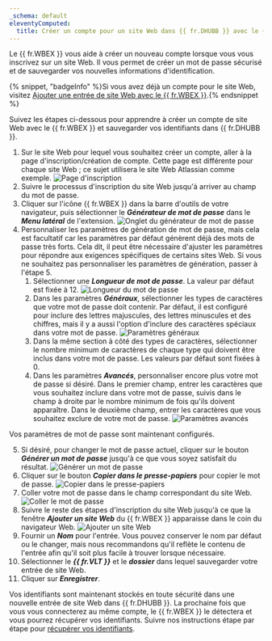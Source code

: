 ```yaml
---
_schema: default
eleventyComputed:
  title: Créer un compte pour un site Web dans {{ fr.DHUBB }} avec le {{ fr.WBEX }}
---
```

Le {{ fr.WBEX }} vous aide à créer un nouveau compte lorsque vous vous inscrivez sur un site Web. Il vous permet de créer un mot de passe sécurisé et de sauvegarder vos nouvelles informations d'identification.

{% snippet, "badgeInfo" %}Si vous avez déjà un compte pour le site Web, visitez [Ajouter une entrée de site Web avec le {{ fr.WBEX }}](/workspace/workspace-browser-extension/hub-business/using-workspace-browser-extension/add-entry-hub-business-workspace-browser-extension/).{% endsnippet %}

Suivez les étapes ci-dessous pour apprendre à créer un compte de site Web avec le {{ fr.WBEX }} et sauvegarder vos identifiants dans {{ fr.DHUBB }}.

1. Sur le site Web pour lequel vous souhaitez créer un compte, aller à la page d'inscription/création de compte. Cette page est différente pour chaque site Web ; ce sujet utilisera le site Web Atlassian comme exemple. ![Page d'inscription](https://cdnweb.devolutions.net/docs/WEBX4020_2024_2.png "Page d'inscription")
2. Suivre le processus d'inscription du site Web jusqu'à arriver au champ du mot de passe.
3. Cliquer sur l'icône {{ fr.WBEX }} dans la barre d'outils de votre navigateur, puis sélectionner le ***Générateur de mot de passe*** dans le ***Menu latéral*** de l'extension. ![Onglet du générateur de mot de passe](https://cdnweb.devolutions.net/docs/WEBX4108_2024_2.png "Onglet du générateur de mot de passe")
4. Personnaliser les paramètres de génération de mot de passe, mais cela est facultatif car les paramètres par défaut génèrent déjà des mots de passe très forts. Cela dit, il peut être nécessaire d'ajuster les paramètres pour répondre aux exigences spécifiques de certains sites Web. Si vous ne souhaitez pas personnaliser les paramètres de génération, passer à l'étape 5.
   1. Sélectionner une ***Longueur de mot de passe***. La valeur par défaut est fixée à 12. ![Longueur du mot de passe](https://cdnweb.devolutions.net/docs/WEBX4109_2024_2.png "Longueur du mot de passe")
   2. Dans les paramètres ***Généraux***, sélectionner les types de caractères que votre mot de passe doit contenir. Par défaut, il est configuré pour inclure des lettres majuscules, des lettres minuscules et des chiffres, mais il y a aussi l'option d'inclure des caractères spéciaux dans votre mot de passe. ![Paramètres généraux](https://cdnweb.devolutions.net/docs/WEBX4110_2024_2.png "Paramètres généraux")
   3. Dans la même section à côté des types de caractères, sélectionner le nombre minimum de caractères de chaque type qui doivent être inclus dans votre mot de passe. Les valeurs par défaut sont fixées à 0.
   4. Dans les paramètres ***Avancés***, personnaliser encore plus votre mot de passe si désiré. Dans le premier champ, entrer les caractères que vous souhaitez inclure dans votre mot de passe, suivis dans le champ à droite par le nombre minimum de fois qu'ils doivent apparaître. Dans le deuxième champ, entrer les caractères que vous souhaitez exclure de votre mot de passe. ![Paramètres avancés](https://cdnweb.devolutions.net/docs/WEBX4111_2024_2.png "Paramètres avancés")

Vos paramètres de mot de passe sont maintenant configurés.

5. Si désiré, pour changer le mot de passe actuel, cliquer sur le bouton ***Générer un mot de passe*** jusqu'à ce que vous soyez satisfait du résultat. ![Générer un mot de passe](https://cdnweb.devolutions.net/docs/WEBX4112_2024_2.png "Générer un mot de passe")
6. Cliquer sur le bouton ***Copier dans le presse-papiers*** pour copier le mot de passe. ![Copier dans le presse-papiers](https://cdnweb.devolutions.net/docs/WEBX4113_2024_2.png "Copier dans le presse-papiers")
7. Coller votre mot de passe dans le champ correspondant du site Web. ![Coller le mot de passe](https://cdnweb.devolutions.net/docs/WEBX4039_2024_2.png "Coller le mot de passe")
8. Suivre le reste des étapes d'inscription du site Web jusqu'à ce que la fenêtre ***Ajouter un site Web*** du {{ fr.WBEX }} apparaisse dans le coin du navigateur Web. ![Ajouter un site Web](https://cdnweb.devolutions.net/docs/WEBX4106_2024_2.png "Ajouter un site Web")
9. Fournir un ***Nom*** pour l'entrée. Vous pouvez conserver le nom par défaut ou le changer, mais nous recommandons qu'il reflète le contenu de l'entrée afin qu'il soit plus facile à trouver lorsque nécessaire.
10. Sélectionner le ***{{ fr.VLT }}*** et le ***dossier*** dans lequel sauvegarder votre entrée de site Web.
11. Cliquer sur ***Enregistrer***.

Vos identifiants sont maintenant stockés en toute sécurité dans une nouvelle entrée de site Web dans {{ fr.DHUBB }}. La prochaine fois que vous vous connecterez au même compte, le {{ fr.WBEX }} le détectera et vous pourrez récupérer vos identifiants. Suivre nos instructions étape par étape pour [récupérer vos identifiants](/workspace/workspace-browser-extension/hub-business/using-workspace-browser-extension/retrieve-credentials-hub-business/).
